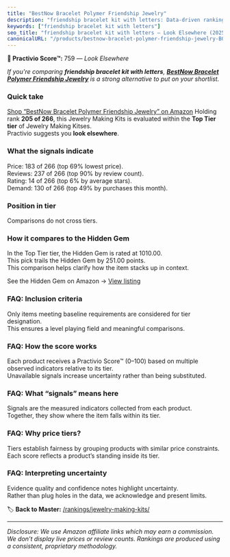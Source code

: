```yaml
---
title: "BestNow Bracelet Polymer Friendship Jewelry"
description: "friendship bracelet kit with letters: Data-driven ranking using the Practivio Score™. Positioned by quality, value, demand, findability, momentum."
keywords: ["friendship bracelet kit with letters"]
seo_title: "friendship bracelet kit with letters — Look Elsewhere (2025)"
canonicalURL: "/products/bestnow-bracelet-polymer-friendship-jewelry-B0DYXL8F5C/"
---
```


**🚫 Practivio Score™:** 759 — _Look Elsewhere_


*If you're comparing **friendship bracelet kit with letters**, **[BestNow Bracelet Polymer Friendship Jewelry](https://www.amazon.com/dp/B0DYXL8F5C?tag=practivio-20)** is a strong alternative to put on your shortlist.*
### Quick take
[Shop “BestNow Bracelet Polymer Friendship Jewelry” on Amazon](https://www.amazon.com/dp/B0DYXL8F5C?tag=practivio-20)
Holding rank **205 of 266**, this Jewelry Making Kits is evaluated within the **Top Tier tier** of Jewelry Making Kitses.  
Practivio suggests you **look elsewhere**.

### What the signals indicate
Price: 183 of 266 (top 69% lowest price).  
Reviews: 237 of 266 (top 90% by review count).  
Rating: 14 of 266 (top 6% by average stars).  
Demand: 130 of 266 (top 49% by purchases this month).

### Position in tier
Comparisons do not cross tiers.

### How it compares to the Hidden Gem
In the Top Tier tier, the Hidden Gem is rated at 1010.00.  
This pick trails the Hidden Gem by 251.00 points.  
This comparison helps clarify how the item stacks up in context.  

See the Hidden Gem on Amazon → [View listing](https://www.amazon.com/dp/B00BOZ79UO?tag=practivio-20)

### FAQ: Inclusion criteria
Only items meeting baseline requirements are considered for tier designation.  
This ensures a level playing field and meaningful comparisons.

### FAQ: How the score works
Each product receives a Practivio Score™ (0–100) based on multiple observed indicators relative to its tier.  
Unavailable signals increase uncertainty rather than being substituted.

### FAQ: What “signals” means here
Signals are the measured indicators collected from each product.  
Together, they show where the item falls within its tier.

### FAQ: Why price tiers?
Tiers establish fairness by grouping products with similar price constraints.  
Each score reflects a product’s standing inside its tier.

### FAQ: Interpreting uncertainty
Evidence quality and confidence notes highlight uncertainty.  
Rather than plug holes in the data, we acknowledge and present limits.


🏷️ **Back to Master:** [/rankings/jewelry-making-kits/](/rankings/jewelry-making-kits/)

---
_Disclosure: We use Amazon affiliate links which may earn a commission. We don’t display live prices or review counts. Rankings are produced using a consistent, proprietary methodology._
